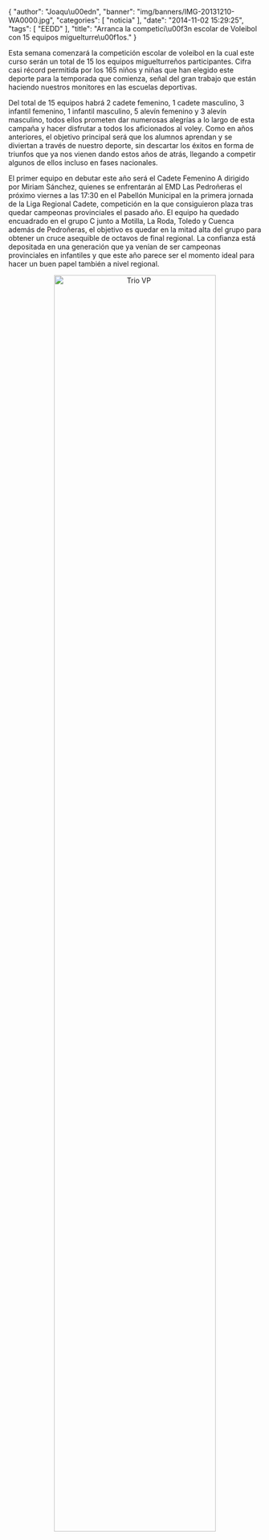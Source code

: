 {
  "author": "Joaqu\u00edn", 
  "banner": "img/banners/IMG-20131210-WA0000.jpg", 
  "categories": [
    "noticia"
  ], 
  "date": "2014-11-02 15:29:25", 
  "tags": [
    "EEDD"
  ], 
  "title": "Arranca la competici\u00f3n escolar de Voleibol con 15 equipos miguelturre\u00f1os."
}

Esta semana comenzará la competición escolar de voleibol en la cual este curso serán un total de 15 los equipos miguelturreños participantes. Cifra casi récord permitida por los 165 niños y niñas que han elegido este deporte para la temporada que comienza, señal del gran trabajo que están haciendo nuestros monitores en las escuelas deportivas.

Del total de 15 equipos habrá 2 cadete femenino, 1 cadete masculino, 3 infantil femenino, 1 infantil masculino, 5 alevín femenino y 3 alevín masculino, todos ellos prometen dar numerosas alegrías a lo largo de esta campaña y hacer disfrutar a todos los aficionados al voley. Como en años anteriores, el objetivo principal será que los alumnos aprendan y se diviertan a través de nuestro deporte, sin descartar los éxitos en forma de triunfos que ya nos vienen dando estos años de atrás, llegando a competir algunos de ellos incluso en fases nacionales.

El primer equipo en debutar este año será el Cadete Femenino A dirigido por Miriam Sánchez, quienes se enfrentarán al EMD Las Pedroñeras el próximo viernes a las 17:30 en el Pabellón Municipal en la primera jornada de la Liga Regional Cadete, competición en la que consiguieron plaza tras quedar campeonas provinciales el pasado año. El equipo ha quedado encuadrado en el grupo C junto a Motilla, La Roda, Toledo y Cuenca además de Pedroñeras, el objetivo es quedar en la mitad alta del grupo para obtener un cruce asequible de octavos de final regional. La confianza está depositada en una generación que ya venían de ser campeonas provinciales en infantiles y que este año parece ser el momento ideal para hacer un buen papel también a nivel regional.

<center>
<a target="_new" href="http://www.advmiguelturra.org/drupal/sites/default/files/IMG-20131210-WA0000.jpg"> 
<img alt="Trio VP" width="80%" align="center" src="http://www.advmiguelturra.org/drupal/sites/default/files/IMG-20131210-WA0000.jpg"/> </a> </center>

